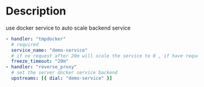 # Description

use docker service to auto scale backend service

```yaml
- handler: "tmpdocker"
  # required
  service_name: "demo-service"
  # if no request after 20m will scale the service to 0 , if have request will scale to 1
  freeze_timeout: "20m"
- handler: "reverse_proxy"
  # set the server docker service backend
  upstreams: [{ dial: "demo-service" }]
```
